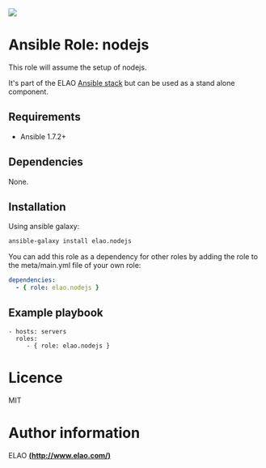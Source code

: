 <img src="http://www.elao.com/images/corpo/logo_red_small.png"/>

# Ansible Role: nodejs

This role will assume the setup of nodejs.

It's part of the ELAO [Ansible stack](http://ansible.elao.com) but can be used as a stand alone component.

## Requirements

- Ansible 1.7.2+

## Dependencies

None.

## Installation

Using ansible galaxy:

```bash
ansible-galaxy install elao.nodejs
```
You can add this role as a dependency for other roles by adding the role to the meta/main.yml file of your own role:

```yaml
dependencies:
  - { role: elao.nodejs }
```

## Example playbook

    - hosts: servers
      roles:
         - { role: elao.nodejs }

# Licence

MIT

# Author information

ELAO [**(http://www.elao.com/)**](http://www.elao.com)
